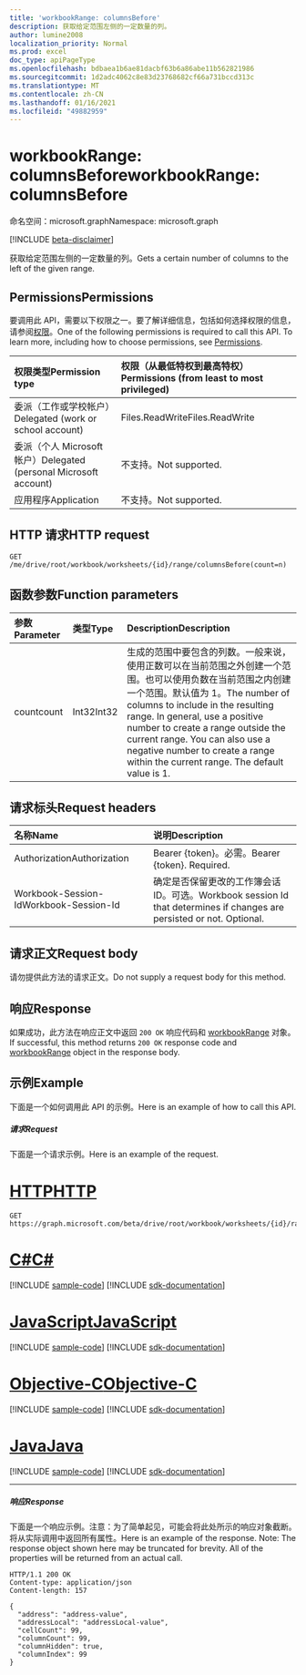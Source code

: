 ```yaml
---
title: 'workbookRange: columnsBefore'
description: 获取给定范围左侧的一定数量的列。
author: lumine2008
localization_priority: Normal
ms.prod: excel
doc_type: apiPageType
ms.openlocfilehash: bdbaea1b6ae81dacbf63b6a86abe11b562821986
ms.sourcegitcommit: 1d2adc4062c8e83d23768682cf66a731bccd313c
ms.translationtype: MT
ms.contentlocale: zh-CN
ms.lasthandoff: 01/16/2021
ms.locfileid: "49882959"
---
```

# <a name="workbookrange-columnsbefore"></a><span data-ttu-id="9509a-103">workbookRange: columnsBefore</span><span class="sxs-lookup"><span data-stu-id="9509a-103">workbookRange: columnsBefore</span></span>

<span data-ttu-id="9509a-104">命名空间：microsoft.graph</span><span class="sxs-lookup"><span data-stu-id="9509a-104">Namespace: microsoft.graph</span></span>

[!INCLUDE [beta-disclaimer](../../includes/beta-disclaimer.md)]

<span data-ttu-id="9509a-105">获取给定范围左侧的一定数量的列。</span><span class="sxs-lookup"><span data-stu-id="9509a-105">Gets a certain number of columns to the left of the given range.</span></span>

## <a name="permissions"></a><span data-ttu-id="9509a-106">Permissions</span><span class="sxs-lookup"><span data-stu-id="9509a-106">Permissions</span></span>
<span data-ttu-id="9509a-p101">要调用此 API，需要以下权限之一。要了解详细信息，包括如何选择权限的信息，请参阅[权限](/graph/permissions-reference)。</span><span class="sxs-lookup"><span data-stu-id="9509a-p101">One of the following permissions is required to call this API. To learn more, including how to choose permissions, see [Permissions](/graph/permissions-reference).</span></span>

|<span data-ttu-id="9509a-109">权限类型</span><span class="sxs-lookup"><span data-stu-id="9509a-109">Permission type</span></span>      | <span data-ttu-id="9509a-110">权限（从最低特权到最高特权）</span><span class="sxs-lookup"><span data-stu-id="9509a-110">Permissions (from least to most privileged)</span></span>              |
|:--------------------|:---------------------------------------------------------|
|<span data-ttu-id="9509a-111">委派（工作或学校帐户）</span><span class="sxs-lookup"><span data-stu-id="9509a-111">Delegated (work or school account)</span></span> | <span data-ttu-id="9509a-112">Files.ReadWrite</span><span class="sxs-lookup"><span data-stu-id="9509a-112">Files.ReadWrite</span></span>    |
|<span data-ttu-id="9509a-113">委派（个人 Microsoft 帐户）</span><span class="sxs-lookup"><span data-stu-id="9509a-113">Delegated (personal Microsoft account)</span></span> | <span data-ttu-id="9509a-114">不支持。</span><span class="sxs-lookup"><span data-stu-id="9509a-114">Not supported.</span></span>    |
|<span data-ttu-id="9509a-115">应用程序</span><span class="sxs-lookup"><span data-stu-id="9509a-115">Application</span></span> | <span data-ttu-id="9509a-116">不支持。</span><span class="sxs-lookup"><span data-stu-id="9509a-116">Not supported.</span></span> |

## <a name="http-request"></a><span data-ttu-id="9509a-117">HTTP 请求</span><span class="sxs-lookup"><span data-stu-id="9509a-117">HTTP request</span></span>
<!-- { "blockType": "ignored" } -->
```http
GET /me/drive/root/workbook/worksheets/{id}/range/columnsBefore(count=n)

```

## <a name="function-parameters"></a><span data-ttu-id="9509a-118">函数参数</span><span class="sxs-lookup"><span data-stu-id="9509a-118">Function parameters</span></span>

| <span data-ttu-id="9509a-119">参数</span><span class="sxs-lookup"><span data-stu-id="9509a-119">Parameter</span></span>    | <span data-ttu-id="9509a-120">类型</span><span class="sxs-lookup"><span data-stu-id="9509a-120">Type</span></span>   |<span data-ttu-id="9509a-121">Description</span><span class="sxs-lookup"><span data-stu-id="9509a-121">Description</span></span>|
|:---------------|:--------|:----------|
|<span data-ttu-id="9509a-122">count</span><span class="sxs-lookup"><span data-stu-id="9509a-122">count</span></span>|<span data-ttu-id="9509a-123">Int32</span><span class="sxs-lookup"><span data-stu-id="9509a-123">Int32</span></span>|<span data-ttu-id="9509a-p102">生成的范围中要包含的列数。一般来说，使用正数可以在当前范围之外创建一个范围。也可以使用负数在当前范围之内创建一个范围。默认值为 1。</span><span class="sxs-lookup"><span data-stu-id="9509a-p102">The number of columns to include in the resulting range. In general, use a positive number to create a range outside the current range. You can also use a negative number to create a range within the current range. The default value is 1.</span></span>|

## <a name="request-headers"></a><span data-ttu-id="9509a-128">请求标头</span><span class="sxs-lookup"><span data-stu-id="9509a-128">Request headers</span></span>
| <span data-ttu-id="9509a-129">名称</span><span class="sxs-lookup"><span data-stu-id="9509a-129">Name</span></span>       | <span data-ttu-id="9509a-130">说明</span><span class="sxs-lookup"><span data-stu-id="9509a-130">Description</span></span>|
|:---------------|:----------|
| <span data-ttu-id="9509a-131">Authorization</span><span class="sxs-lookup"><span data-stu-id="9509a-131">Authorization</span></span>  | <span data-ttu-id="9509a-p103">Bearer {token}。必需。</span><span class="sxs-lookup"><span data-stu-id="9509a-p103">Bearer {token}. Required.</span></span> |
| <span data-ttu-id="9509a-134">Workbook-Session-Id</span><span class="sxs-lookup"><span data-stu-id="9509a-134">Workbook-Session-Id</span></span>  | <span data-ttu-id="9509a-p104">确定是否保留更改的工作簿会话 ID。可选。</span><span class="sxs-lookup"><span data-stu-id="9509a-p104">Workbook session Id that determines if changes are persisted or not. Optional.</span></span>|

## <a name="request-body"></a><span data-ttu-id="9509a-137">请求正文</span><span class="sxs-lookup"><span data-stu-id="9509a-137">Request body</span></span>
<span data-ttu-id="9509a-138">请勿提供此方法的请求正文。</span><span class="sxs-lookup"><span data-stu-id="9509a-138">Do not supply a request body for this method.</span></span>

## <a name="response"></a><span data-ttu-id="9509a-139">响应</span><span class="sxs-lookup"><span data-stu-id="9509a-139">Response</span></span>
<span data-ttu-id="9509a-140">如果成功，此方法在响应正文中返回 `200 OK` 响应代码和 [workbookRange](../resources/workbookrange.md) 对象。</span><span class="sxs-lookup"><span data-stu-id="9509a-140">If successful, this method returns `200 OK` response code and [workbookRange](../resources/workbookrange.md) object in the response body.</span></span>

## <a name="example"></a><span data-ttu-id="9509a-141">示例</span><span class="sxs-lookup"><span data-stu-id="9509a-141">Example</span></span>
<span data-ttu-id="9509a-142">下面是一个如何调用此 API 的示例。</span><span class="sxs-lookup"><span data-stu-id="9509a-142">Here is an example of how to call this API.</span></span>
##### <a name="request"></a><span data-ttu-id="9509a-143">请求</span><span class="sxs-lookup"><span data-stu-id="9509a-143">Request</span></span>
<span data-ttu-id="9509a-144">下面是一个请求示例。</span><span class="sxs-lookup"><span data-stu-id="9509a-144">Here is an example of the request.</span></span>

# <a name="http"></a>[<span data-ttu-id="9509a-145">HTTP</span><span class="sxs-lookup"><span data-stu-id="9509a-145">HTTP</span></span>](#tab/http)
<!-- {
  "blockType": "request",
  "name": "workbookrange_columnsbefore"
}-->
```msgraph-interactive
GET https://graph.microsoft.com/beta/drive/root/workbook/worksheets/{id}/range/columnsBefore(count=2)
```
# <a name="c"></a>[<span data-ttu-id="9509a-146">C#</span><span class="sxs-lookup"><span data-stu-id="9509a-146">C#</span></span>](#tab/csharp)
[!INCLUDE [sample-code](../includes/snippets/csharp/workbookrange-columnsbefore-csharp-snippets.md)]
[!INCLUDE [sdk-documentation](../includes/snippets/snippets-sdk-documentation-link.md)]

# <a name="javascript"></a>[<span data-ttu-id="9509a-147">JavaScript</span><span class="sxs-lookup"><span data-stu-id="9509a-147">JavaScript</span></span>](#tab/javascript)
[!INCLUDE [sample-code](../includes/snippets/javascript/workbookrange-columnsbefore-javascript-snippets.md)]
[!INCLUDE [sdk-documentation](../includes/snippets/snippets-sdk-documentation-link.md)]

# <a name="objective-c"></a>[<span data-ttu-id="9509a-148">Objective-C</span><span class="sxs-lookup"><span data-stu-id="9509a-148">Objective-C</span></span>](#tab/objc)
[!INCLUDE [sample-code](../includes/snippets/objc/workbookrange-columnsbefore-objc-snippets.md)]
[!INCLUDE [sdk-documentation](../includes/snippets/snippets-sdk-documentation-link.md)]

# <a name="java"></a>[<span data-ttu-id="9509a-149">Java</span><span class="sxs-lookup"><span data-stu-id="9509a-149">Java</span></span>](#tab/java)
[!INCLUDE [sample-code](../includes/snippets/java/workbookrange-columnsbefore-java-snippets.md)]
[!INCLUDE [sdk-documentation](../includes/snippets/snippets-sdk-documentation-link.md)]

---


##### <a name="response"></a><span data-ttu-id="9509a-150">响应</span><span class="sxs-lookup"><span data-stu-id="9509a-150">Response</span></span>
<span data-ttu-id="9509a-p105">下面是一个响应示例。注意：为了简单起见，可能会将此处所示的响应对象截断。将从实际调用中返回所有属性。</span><span class="sxs-lookup"><span data-stu-id="9509a-p105">Here is an example of the response. Note: The response object shown here may be truncated for brevity. All of the properties will be returned from an actual call.</span></span>
<!-- {
  "blockType": "response",
  "truncated": true,
  "@odata.type": "microsoft.graph.workbookRange"
} -->
```http
HTTP/1.1 200 OK
Content-type: application/json
Content-length: 157

{
  "address": "address-value",
  "addressLocal": "addressLocal-value",
  "cellCount": 99,
  "columnCount": 99,
  "columnHidden": true,
  "columnIndex": 99
}
```
<!-- uuid: 8fcb5dbc-d5aa-4681-8e31-b001d5168d79 
2015-10-25 14:57:30 UTC -->
<!-- {
  "type": "#page.annotation",
  "description": "Example",
  "keywords": "",
  "section": "documentation",
  "tocPath": "",
  "suppressions": [
  ]
}-->


